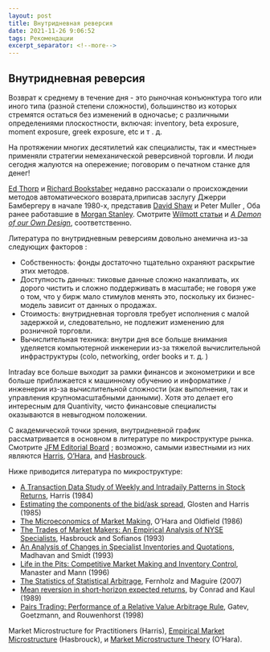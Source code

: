 ```yaml
---
layout: post
title: Внутридневная реверсия
date: 2021-11-26 9:06:52
tags: Рекомендации
excerpt_separator: <!--more-->
---
```


## Внутридневная реверсия

Возврат к среднему в течение дня - это рыночная конъюнктура того или иного типа (разной степени сложности),
большинство из которых стремятся остаться без изменений в одночасье; с различными определениями плоскостности, 
включая: inventory, beta exposure, moment exposure, greek exposure, etc и т . д. 
<!--more-->

На протяжении многих десятилетий как специалисты, так и «местные» применяли стратегии немеханической реверсивной торговли.
И люди сегодня жалуются на опережение; поговорим о печатном станке для денег!

<a href="http://edwardothorp.com">Ed Thorp</a> и <a href="http://rick.bookstaber.com/">Richard Bookstaber</a> недавно рассказали о происхождении методов
автоматического возврата,приписав заслугу Джерри Бамбергеру в начале 1980-х, представив <a href="http://www.deshaw.com/Founder.html">David Shaw</a> и Peter Muller ,
Оба ранее работавшие в <a href="http://www.morganstanley.com/">Morgan Stanley</a>. Смотрите <a href="http://edwardothorp.com/id9.html">Wilmott статьи</a>
и <cite><a href="http://en.wikipedia.org/wiki/A_Demon_Of_Our_Own_Design">A Demon of our Own Design</a></cite>, соответственно.</p>


Литература по внутридневным реверсиям довольно анемична из-за следующих факторов :
<ul>
<li> Собственность: фонды достаточно тщательно охраняют раскрытие этих методов.
<li> Доступность данных: тиковые данные сложно накапливать, их дорого чистить и сложно поддерживать в масштабе; не говоря уже о том, что у бирж мало стимулов менять это,
поскольку их бизнес-модель зависит от данных о продажах.
<li> Стоимость: внутридневная торговля требует исполнения с малой задержкой и, следовательно, не подлежит изменению для розничной торговли.
<li> Вычислительная техника: внутри дня все больше внимания уделяется компьютерной инженерии из-за тяжелой вычислительной инфраструктуры
(colo, networking, order books и т. д. )
</ul>
Intraday все больше выходит за рамки финансов и эконометрики и все больше приближается к машинному обучению и информатике / инженерии
из-за вычислительной сложности (как выполнения, так и управления крупномасштабными данными).
Хотя это делает его интересным для Quantivity, чисто финансовые специалисты оказываются в невыгодном положении.

<p>С академической точки зрения, внутридневной график рассматривается в основном в литературе по микроструктуре рынка. Смотрите <a href="http://www.elsevier.com/wps/find/journaleditorialboard.cws_home/600652/editorialboard">JFM Editorial Board</a> ;
 возможно, самыми известными из них являются <a href="http://www-bcf.usc.edu/~lharris/">Harris</a>, <a href="http://www.johnson.cornell.edu/Faculty-And-Research/Profile.aspx?id=mo19">O&#8217;Hara</a>,
and <a href="http://pages.stern.nyu.edu/~jhasbrou/">Hasbrouck</a>. 
  
  Ниже приводится литература по микроструктуре:

<ul>
<li><a href="http://ideas.repec.org/a/eee/jfinec/v16y1986i1p99-117.html">A Transaction Data Study of Weekly and Intradaily Patterns in Stock Returns</a>, Harris (1984)</li>
<li><a href="http://ideas.repec.org/a/eee/jfinec/v21y1988i1p123-142.html">Estimating the components of the bid/ask spread</a>, Glosten and Harris (1985)</li>
<li><a href="http://www.jstor.org/pss/2330686">The Microeconomics of Market Making</a>, O&#8217;Hara and Oldfield (1986)</li>
<li><a href="http://www.jstor.org/pss/2329060">The Trades of Market Makers: An Empirical Analysis of NYSE Specialists</a>, Hasbrouck and Sofianos (1993) </li>
<li><a href="http://www.jstor.org/pss/2329061">An Analysis of Changes in Specialist Inventories and Quotations</a>, Madhavan and Smidt (1993)</li>
<li><a href="http://papers.ssrn.com/sol3/papers.cfm?abstract_id=7464">Life in the Pits: Competitive Market Making and Inventory Control</a>, Manaster and Mann (1996)</li>
<li><a href="">The Statistics of Statistical Arbitrage</a>, Fernholz and Maguire (2007)</li>
<li><a href="http://www.jstor.org/pss/2962048">Mean reversion in short-horizon expected returns</a>, by Conrad and Kaul (1989)</li>
<li><a href="http://papers.ssrn.com/sol3/papers.cfm?abstract_id=141615">Pairs Trading: Performance of a Relative Value Arbitrage Rule</a>, Gatev, Goetzmann, and Rouwenhorst (1998)</li>
</ul>


Market Microstructure for Practitioners (Harris), <a href="http://books.google.com/books?id=aaReNv846eMC">Empirical Market Microstructure</a> (Hasbrouck),
и <a href="http://books.google.com/books?id=udXjR2Dg7bwC">Market Microstructure Theory</a> (O’Hara).</p>
